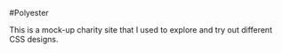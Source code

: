 #Polyester

This is a mock-up charity site that I used to explore and try out different CSS designs.
